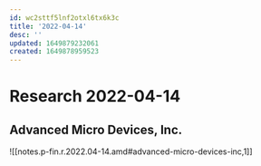 ```yaml
---
id: wc2sttf5lnf2otxl6tx6k3c
title: '2022-04-14'
desc: ''
updated: 1649879232061
created: 1649878959523
---
```

# Research 2022-04-14

## Advanced Micro Devices, Inc.

![[notes.p-fin.r.2022.04-14.amd#advanced-micro-devices-inc,1]]

